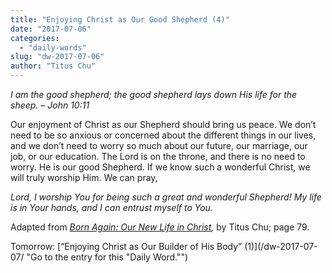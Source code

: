 ```yaml
---
title: "Enjoying Christ as Our Good Shepherd (4)"
date: "2017-07-06"
categories: 
  - "daily-words"
slug: "dw-2017-07-06"
author: "Titus Chu"
---
```


_I am the good shepherd; the good shepherd lays down His life for the sheep._ _– John 10:11_

Our enjoyment of Christ as our Shepherd should bring us peace. We don’t need to be so anxious or concerned about the different things in our lives, and we don’t need to worry so much about our future, our marriage, our job, or our education. The Lord is on the throne, and there is no need to worry. He is our good Shepherd. If we know such a wonderful Christ, we will truly worship Him. We can pray,

_Lord, I worship You for being such a great and wonderful Shepherd! My life is in Your hands, and I can entrust myself to You._

Adapted from _[Born Again: Our New Life in Christ](/book-born-again/ "Go to the listing for this book."),_ by Titus Chu; page 79.

Tomorrow: [“Enjoying Christ as Our Builder of His Body” (1)](/dw-2017-07-07/ "Go to the entry for this "Daily Word."")
